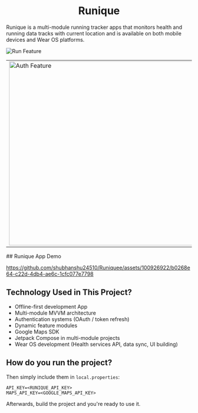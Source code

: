 # <h1 align="center">Runique</h1>

Runique is a multi-module running tracker apps that monitors health and running data tracks with current location and is available on both mobile devices and Wear OS platforms.

![Run Feature](https://pl-coding.com/wp-content/uploads/2024/04/run-feature.png)
<table>
  <tr>
    <td>
      <img src="https://pl-coding.com/wp-content/uploads/2024/04/auth-feature.png" alt="Auth Feature" width="500"/>
    </td>
    <td>
      <img src="https://pl-coding.com/wp-content/uploads/2024/04/phone-watch-mockup.png" alt="Phone Watch Mockup" width="300"/>
    </td>
  </tr>
</table>
## Runique App Demo

https://github.com/shubhanshu24510/Runiquee/assets/100926922/b0268e64-c22d-4db4-ae6c-1cfc077e7798
 
## Technology Used in This Project?
- Offline-first development App
- Multi-module MVVM architecture
- Authentication systems (OAuth / token refresh)
- Dynamic feature modules
- Google Maps SDK
- Jetpack Compose in multi-module projects
- Wear OS development (Health services API, data sync, UI building)

## How do you run the project?

Then simply include them in `local.properties`:
```
API_KEY=<RUNIQUE_API_KEY>
MAPS_API_KEY=<GOOGLE_MAPS_API_KEY>
```
Afterwards, build the project and you're ready to use it.
